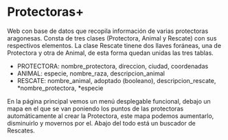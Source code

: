 # Protectoras+
Web con base de datos que recopila información de varias protectoras aragonesas.
Consta de tres clases (Protectora, Animal y Rescate) con sus respectivos elementos.
La clase Rescate tinene dos llaves foráneas, una de Protectora y otra de Animal,
de esta forma quedan unidas las tres tablas.

- PROTECTORA: nombre_protectora, direccion, ciudad, coordenadas                              
- ANIMAL: especie, nombre_raza, descripcion_animal
- RESCATE: nombre_animal, adoptado (booleano), descripcion_rescate, *nombre_protectora, *especie
 
En la página principal vemos un menú desplegable funcional, debajo un mapa en el que se van poniendo
los puntos de las protectoras automáticamente al crear la Protectora, este mapa podemos aumentarlo, 
disminuirlo y movernos por el. Abajo del todo está un buscador de Rescates.
